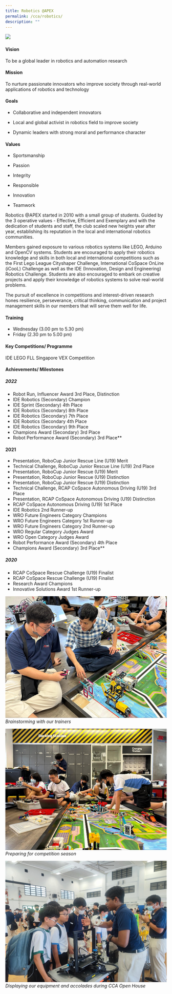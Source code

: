 ```yaml
---
title: Robotics @APEX
permalink: /cca/robotics/
description: ""
---
```

![](/images/CCA/robotics%20cover.jpg)
#### Vision

To be a global leader in robotics and automation research

#### Mission

To nurture passionate innovators who improve society through real-world applications of robotics and technology

#### Goals

*   Collaborative and independent innovators
    
*   Local and global activist in robotics field to improve society
    
*   Dynamic leaders with strong moral and performance character
    

#### Values

*   Sportsmanship 
    
*   Passion 
    
*   Integrity 
    
*   Responsible
    
*   Innovation
    
*   Teamwork

Robotics @APEX started in 2010 with a small group of students. Guided by the 3 operative values - Effective, Efficient and Exemplary and with the dedication of students and staff, the club scaled new heights year after year, establishing its reputation in the local and international robotics communities.  

Members gained exposure to various robotics systems like LEGO, Arduino and OpenCV systems. Students are encouraged to apply their robotics knowledge and skills in both local and international competitions such as the First Lego League Cityshaper Challenge, International CoSpace OnLine (iCooL) Challenge as well as the IDE (Innovation, Design and Engineering) Robotics Challenge. Students are also encouraged to embark on creative projects and apply their knowledge of robotics systems to solve real-world problems.  

The pursuit of excellence in competitions and interest-driven research hones resilience, perseverance, critical thinking, communication and project management skills in our members that will serve them well for life.

#### Training 
* Wednesday (3.00 pm to 5.30 pm)
* Friday (2.30 pm to 5.00 pm)

#### Key Competitions/ Programme
IDE
LEGO FLL
Singapore VEX Competition

#### Achievements/ Milestones
##### 2022
* Robot Run, Influencer Award 3rd Place, Distinction 
*   IDE Robotics (Secondary) Champion
*   IDE Sprint (Secondary) 4th Place 
*   IDE Robotics (Secondary) 8th Place 
*   IDE Robotics (Secondary) 7th Place
*   IDE Robotics (Secondary 4th Place 
*   IDE Robotics (Secondary) 9th Place 
*   Champions Award (Secondary) 3rd Place 
*   Robot Performance Award (Secondary) 3rd Place**

#### 2021
* Presentation, RoboCup Junior Rescue Line (U19) Merit 
*   Technical Challenge, RoboCup Junior Rescue Line (U19) 2nd Place 
*   Presentation, RoboCup Junior Rescue (U19) Merit 
*   Presentation, RoboCup Junior Rescue (U19) Distinction
*   Presentation, RoboCup Junior Rescue (U19) Distinction 
*   Technical Challenge, RCAP CoSpace Autonomous Driving (U19) 3rd Place 
*   Presentation, RCAP CoSpace Autonomous Driving (U19) Distinction
*   RCAP CoSpace Autonomous Driving (U19) 1st Place 
*   IDE Robotics 2nd Runner-up 
*   WRO Future Engineers Category Champions
*   WRO Future Engineers Category 1st Runner-up 
*   WRO Future Engineers Category 2nd Runner-up
*   WRO Regular Category Judges Award 
*   WRO Open Category Judges Award 
*   Robot Performance Award (Secondary) 4th Place 
*   Champions Award (Secondary) 3rd Place**

##### 2020
*   RCAP CoSpace Rescue Challenge (U19) Finalist 
*   RCAP CoSpace Rescue Challenge (U19) Finalist 
*   Research Award Champions 
*   Innovative Solutions Award 1st Runner-up

![](/images/CCA/robotics%2002.jpg)
*Brainstorming with our trainers*

![](/images/CCA/robotics%2001.jpg)
*Preparing for competition season*

![](/images/CCA/robotics%2005.jpg)
*Displaying our equipment and accolades during CCA Open House*